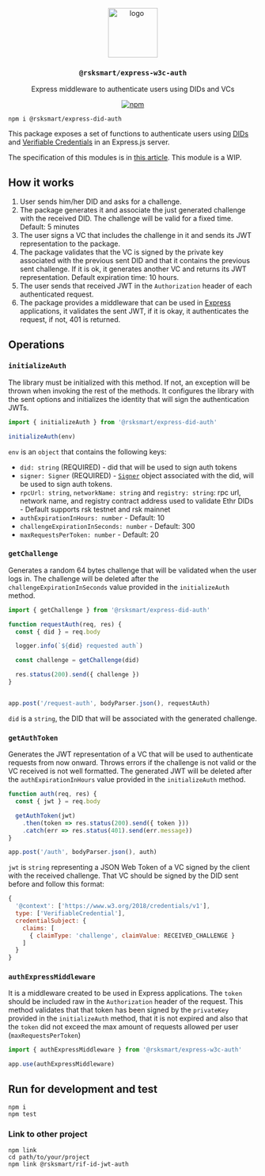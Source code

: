 <p align="middle">
    <img src="https://www.rifos.org/assets/img/logo.svg" alt="logo" height="100" >
</p>
<h3 align="middle"><code>@rsksmart/express-w3c-auth</code></h3>
<p align="middle">
    Express middleware to authenticate users using DIDs and VCs
</p>
<p align="middle">
    <a href="https://badge.fury.io/js/%40rsksmart%express-did-auth">
        <img src="https://badge.fury.io/js/%40rsksmart%express-did-auth.svg" alt="npm" />
    </a>
</p>

```
npm i @rsksmart/express-did-auth
```

This package exposes a set of functions to authenticate users using [DIDs](https://w3c.github.io/did-core/) and [Verifiable Credentials](https://w3c.github.io/vc-data-model/) in an Express.js server.

The specification of this modules is in [this article](https://github.com/rsksmart/rif-identity-docs/blob/master/ssi/specs/did-auth.markdown). This module is a WIP.

## How it works

1. User sends him/her DID and asks for a challenge.
2. The package generates it and associate the just generated challenge with the received DID. The challenge will be valid for a fixed time. Default: 5 minutes
3. The user signs a VC that includes the challenge in it and sends its JWT representation to the package.
4. The package validates that the VC is signed by the private key associated with the previous sent DID and that it contains the previous sent challenge. If it is ok, it generates another VC and returns its JWT representation. Default expiration time: 10 hours.
5. The user sends that received JWT in the `Authorization` header of each authenticated request.
6. The package provides a middleware that can be used in [Express](https://expressjs.com/) applications, it validates the sent JWT, if it is okay, it authenticates the request, if not, 401 is returned.

## Operations

### `initializeAuth`

The library must be initialized with this method. If not, an exception will be thrown when invoking the rest of the methods. It configures the library with the sent options and initializes the identity that will sign the authentication JWTs.

```typescript
import { initializeAuth } from '@rsksmart/express-did-auth'

initializeAuth(env)
```

`env` is an `object` that contains the following keys:
- `did: string` (REQUIRED) - did that will be used to sign auth tokens
- `signer: Signer` (REQUIRED) - [`Signer`](https://github.com/decentralized-identity/did-jwt/blob/master/src/JWT.ts#L6) object associated with the did, will be used to sign auth tokens.
- `rpcUrl: string`, `networkName: string` and `registry: string`: rpc url, network name, and registry contract address used to validate Ethr DIDs - Default supports rsk testnet and rsk mainnet
- `authExpirationInHours: number` - Default: 10
- `challengeExpirationInSeconds: number` - Default: 300
- `maxRequestsPerToken: number` - Default: 20

### `getChallenge`

Generates a random 64 bytes challenge that will be validated when the user logs in. The challenge will be deleted after the `challengeExpirationInSeconds` value provided in the `initializeAuth` method.

```typescript
import { getChallenge } from '@rsksmart/express-did-auth'

function requestAuth(req, res) {
  const { did } = req.body

  logger.info(`${did} requested auth`)

  const challenge = getChallenge(did)

  res.status(200).send({ challenge })
}


app.post('/request-auth', bodyParser.json(), requestAuth)
```

`did` is a `string`, the DID that will be associated with the generated challenge.

### `getAuthToken`

Generates the JWT representation of a VC that will be used to authenticate requests from now onward. Throws errors if the challenge is not valid or the VC received is not well formatted. The generated JWT will be deleted after the `authExpirationInHours` value provided in the `initializeAuth` method.

```typescript
function auth(req, res) {
  const { jwt } = req.body

  getAuthToken(jwt)
    .then(token => res.status(200).send({ token }))
    .catch(err => res.status(401).send(err.message))
}

app.post('/auth', bodyParser.json(), auth)
```

`jwt` is `string` representing a JSON Web Token of a VC signed by the client with the received challenge. That VC should be signed by the DID sent before and follow this format:

```js
{
  '@context': ['https://www.w3.org/2018/credentials/v1'],
  type: ['VerifiableCredential'],
  credentialSubject: {
    claims: [
      { claimType: 'challenge', claimValue: RECEIVED_CHALLENGE }
    ]
  }
}
```

### `authExpressMiddleware`

It is a middleware created to be used in Express applications. The `token` should be included raw in the `Authorization` header of the request. This method validates that that token has been signed by the `privateKey` provided in the `initializeAuth` method, that it is not expired and also that the `token` did not exceed the max amount of requests allowed per user (`maxRequestsPerToken`)

```typescript
import { authExpressMiddleware } from '@rsksmart/express-w3c-auth'

app.use(authExpressMiddleware)
```

## Run for development and test

```
npm i
npm test
```

### Link to other project

```
npm link
cd path/to/your/project
npm link @rsksmart/rif-id-jwt-auth
```
